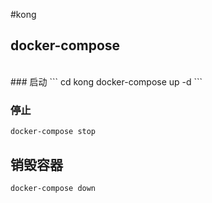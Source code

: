 #kong
## docker-compose
<br/>
### 启动
```
cd kong
docker-compose up -d
```

### 停止
```
docker-compose stop
```

## 销毁容器
```
docker-compose down
```